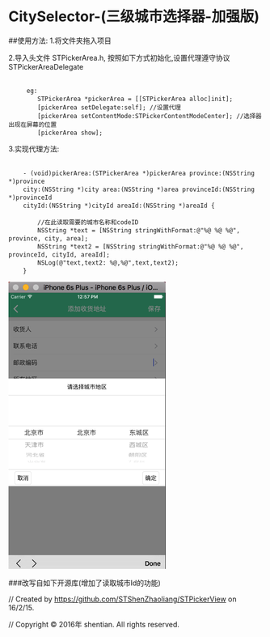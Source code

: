 # CitySelector-(三级城市选择器-加强版)

##使用方法:
1.将文件夹拖入项目

2.导入头文件 STPickerArea.h, 按照如下方式初始化,设置代理遵守协议STPickerAreaDelegate
<pre><code>
     eg:
        STPickerArea *pickerArea = [[STPickerArea alloc]init];
        [pickerArea setDelegate:self]; //设置代理
        [pickerArea setContentMode:STPickerContentModeCenter]; //选择器出现在屏幕的位置
        [pickerArea show];
</code></pre>
       
3.实现代理方法:
<pre><code>
	- (void)pickerArea:(STPickerArea *)pickerArea province:(NSString *)province 
	city:(NSString *)city area:(NSString *)area provinceId:(NSString *)provinceId 
	cityId:(NSString *)cityId areaId:(NSString *)areaId {

	    //在此读取需要的城市名称和codeID
	    NSString *text = [NSString stringWithFormat:@"%@ %@ %@", province, city, area];
	    NSString *text2 = [NSString stringWithFormat:@"%@ %@ %@", provinceId, cityId, areaId];
	    NSLog(@"text,text2: %@,%@",text,text2);
	}
</code></pre>
 
![Alt text](/img.png)

###改写自如下开源库(增加了读取城市Id的功能)

//  Created by https://github.com/STShenZhaoliang/STPickerView on 16/2/15.

//  Copyright © 2016年 shentian. All rights reserved.
